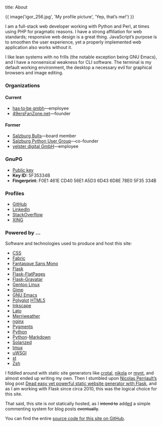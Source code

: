 title: About

{{ image('igor_256.jpg', 'My profile picture', 'Yep, that’s me!') }}

I am a full-stack web developer working with Python and Perl, at times using
PHP for pragmatic reasons.  I have a strong affiliation for web standards;
responsive web design is a great thing.  JavaScript’s purpose is to smoothen
the user experience, yet a properly implemented web application also works
without it.

I like lean systems with no frills (the notable exception being GNU Emacs),
and I have a nonsensical weakness for CLI software.  The terminal is my
default working environment, the desktop a necessary evil for graphical
browsers and image editing.

### Organizations

#### Current

  * [has·to·be gmbh](http://has-to-be.com)—employee
  * [49ersFanZone.net](http://49ersFanZone.net)—founder

#### Former

  * [Salzburg Bulls](http://salzburg-bulls.at)—board member
  * [Salzburg Python User Group](http://salzpug.at)—co-founder
  * [yelster digital GmbH](http://www.yelsterdigital.com)—employee

### GnuPG

  * [Public key](/static/files/clemens.kaposi.gnupg.pub.asc)
  * **Key ID:** 5F35334B
  * **Fingerprint:** F0E1 461E CD40 56E1 A5D3 6D43 6D8E 78E0 5F35 334B

### Profiles

  * [GitHub](https://github.com/yggi49)
  * [LinkedIn](http://at.linkedin.com/in/ckaposi)
  * [StackOverflow](http://stackoverflow.com/users/192916/igor)
  * [XING](https://www.xing.com/profile/Clemens_Kaposi)

### Powered by …

Software and technologies used to produce and host this site:

  * [CSS](http://www.w3.org/TR/CSS/)
  * [Fabric](http://www.fabfile.org)
  * [Fantasque Sans Mono](http://belluzj.github.io/projects/design/fantasquesansmono-font/)
  * [Flask](http://flask.pocoo.org)
  * [Flask-FlatPages](https://pypi.python.org/pypi/Flask-FlatPages)
  * [Flask-Gravatar](https://pypi.python.org/pypi/Flask-Gravatar)
  * [Gentoo Linux](http://www.gentoo.org)
  * [Gimp](http://www.gimp.org/)
  * [GNU Emacs](https://www.gnu.org/software/emacs/)
  * [Polyglot](http://www.w3.org/TR/html-polyglot/)
    [HTML5](http://developers.whatwg.org/)
  * [Inkscape](http://www.inkscape.org/)
  * [Lato](http://www.latofonts.com/)
  * [Merriweather](https://ebensorkin.wordpress.com/)
  * [nginx](https://www.nginx.com)
  * [Pygments](http://pygments.org/)
  * [Python](http://www.python.org)
  * [Python](http://pythonhosted.org/Markdown/)-[Markdown](http://daringfireball.net/projects/markdown/)
  * [Solarized](http://ethanschoonover.com/solarized)
  * [tmux](http://tmux.sourceforge.net/)
  * [uWSGI](https://uwsgi-docs.readthedocs.io/)
  * [st](http://st.suckless.org/)
  * [Zsh](http://www.zsh.org/)

I fiddled around with static site generators like
[crotal](http://crotal.org/), [nikola](http://getnikola.com/) or
[mynt](http://mynt.uhnomoli.com/), and almost ended up writing my own.  Then I
stumbled upon [Nicolas Perriault’s][1] blog post
[Dead easy yet powerful static website generator with Flask][2], and as I am
working with Flask since circa 2010, this was the logical choice for this
site.

That said, this site is *not* statically hosted, as I <del>intend to</del>
add<ins>ed</ins> a simple commenting system for blog posts
<del>eventually</del>.

You can find the entire [source code for this site on GitHub][3].

[1]: https://nicolas.perriault.net/
[2]: https://nicolas.perriault.net/code/2012/dead-easy-yet-powerful-static-website-generator-with-flask/
[3]: https://github.com/yggi49/obda.net
